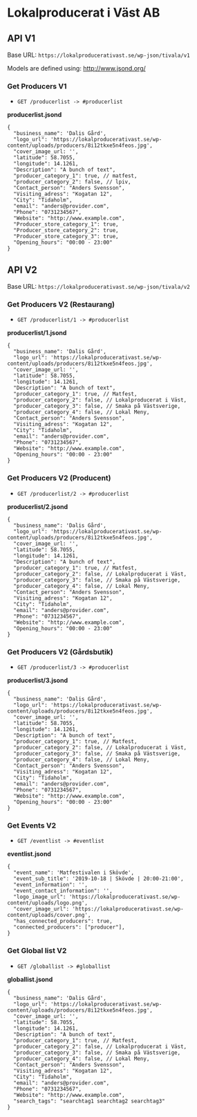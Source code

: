 # Lokalproducerat i Väst AB

## API V1

Base URL: `https://lokalproducerativast.se/wp-json/tivala/v1`

Models are defined using: http://www.jsond.org/

### Get Producers V1

- `GET /producerlist -> #producerlist`

**producerlist.jsond**

```
{
  "business_name": 'Dalis Gård',
  "logo_url": 'https://lokalproducerativast.se/wp-content/uploads/producers/8i12tkxe5n4feos.jpg',
  "cover_image_url: '',
  "latitude": 58.7055,
  "longitude": 14.1261,
  "Description": "A bunch of text",
  "producer_category_1": true, // matfest,
  "producer_category_2": false, // lpiv,
  "Contact_person": "Anders Svensson",
  "Visiting_adress": "Kogatan 12",
  "City": "Tidaholm",
  "email": "anders@provider.com",
  "Phone": "0731234567",
  "Website": "http://www.example.com",
  "Producer_store_category_1": true,
  "Producer_store_category_2": true,
  "Producer_store_category_3": true,
  "Opening_hours": "00:00 - 23:00"
}
```

## API V2

Base URL: `https://lokalproducerativast.se/wp-json/tivala/v2`

### Get Producers V2 (Restaurang)

- `GET /producerlist/1 -> #producerlist`

**producerlist/1.jsond**

```
{
  "business_name": 'Dalis Gård',
  "logo_url": 'https://lokalproducerativast.se/wp-content/uploads/producers/8i12tkxe5n4feos.jpg',
  "cover_image_url: '',
  "latitude": 58.7055,
  "longitude": 14.1261,
  "Description": "A bunch of text",
  "producer_category_1": true, // Matfest,
  "producer_category_2": false, // Lokalproducerat i Väst,
  "producer_category_3": false, // Smaka på Västsverige,
  "producer_category_4": false, // Lokal Meny,
  "Contact_person": "Anders Svensson",
  "Visiting_adress": "Kogatan 12",
  "City": "Tidaholm",
  "email": "anders@provider.com",
  "Phone": "0731234567",
  "Website": "http://www.example.com",
  "Opening_hours": "00:00 - 23:00"
}
```

### Get Producers V2 (Producent)

- `GET /producerlist/2 -> #producerlist`

**producerlist/2.jsond**

```
{
  "business_name": 'Dalis Gård',
  "logo_url": 'https://lokalproducerativast.se/wp-content/uploads/producers/8i12tkxe5n4feos.jpg',
  "cover_image_url: '',
  "latitude": 58.7055,
  "longitude": 14.1261,
  "Description": "A bunch of text",
  "producer_category_1": true, // Matfest,
  "producer_category_2": false, // Lokalproducerat i Väst,
  "producer_category_3": false, // Smaka på Västsverige,
  "producer_category_4": false, // Lokal Meny,
  "Contact_person": "Anders Svensson",
  "Visiting_adress": "Kogatan 12",
  "City": "Tidaholm",
  "email": "anders@provider.com",
  "Phone": "0731234567",
  "Website": "http://www.example.com",
  "Opening_hours": "00:00 - 23:00"
}
```

### Get Producers V2 (Gårdsbutik)

- `GET /producerlist/3 -> #producerlist`

**producerlist/3.jsond**

```
{
  "business_name": 'Dalis Gård',
  "logo_url": 'https://lokalproducerativast.se/wp-content/uploads/producers/8i12tkxe5n4feos.jpg',
  "cover_image_url: '',
  "latitude": 58.7055,
  "longitude": 14.1261,
  "Description": "A bunch of text",
  "producer_category_1": true, // Matfest,
  "producer_category_2": false, // Lokalproducerat i Väst,
  "producer_category_3": false, // Smaka på Västsverige,
  "producer_category_4": false, // Lokal Meny,
  "Contact_person": "Anders Svensson",
  "Visiting_adress": "Kogatan 12",
  "City": "Tidaholm",
  "email": "anders@provider.com",
  "Phone": "0731234567",
  "Website": "http://www.example.com",
  "Opening_hours": "00:00 - 23:00"
}
```

### Get Events V2

- `GET /eventlist -> #eventlist`

**eventlist.jsond**

```
{
  "event_name": 'Matfestivalen i Skövde',
  "event_sub_title": '2019-10-18 | Skövde | 20:00-21:00',
  "event_information": '',
  "event_contact_information": '',
  "logo_image_url": 'https://lokalproducerativast.se/wp-content/uploads/logo.png',
  "cover_image_url": 'https://lokalproducerativast.se/wp-content/uploads/cover.png',
  "has_connected_producers": true,
  "connected_producers": ["producer"],
}
```

### Get Global list V2

- `GET /globallist -> #globallist`

**globallist.jsond**

```
{
  "business_name": 'Dalis Gård',
  "logo_url": 'https://lokalproducerativast.se/wp-content/uploads/producers/8i12tkxe5n4feos.jpg',
  "cover_image_url: '',
  "latitude": 58.7055,
  "longitude": 14.1261,
  "Description": "A bunch of text",
  "producer_category_1": true, // Matfest,
  "producer_category_2": false, // Lokalproducerat i Väst,
  "producer_category_3": false, // Smaka på Västsverige,
  "producer_category_4": false, // Lokal Meny,
  "Contact_person": "Anders Svensson",
  "Visiting_adress": "Kogatan 12",
  "City": "Tidaholm",
  "email": "anders@provider.com",
  "Phone": "0731234567",
  "Website": "http://www.example.com",
  "search_tags": "searchtag1 searchtag2 searchtag3"
}
```
